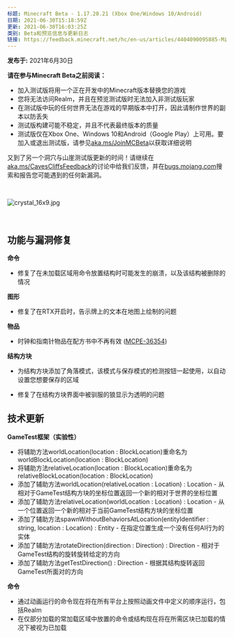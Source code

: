 ```yaml
---
标题: Minecraft Beta - 1.17.20.21 (Xbox One/Windows 10/Android)
日期: 2021-06-30T15:18:59Z
更新: 2021-06-30T16:03:25Z
类别: Beta和预览信息与更新日志
链接: https://feedback.minecraft.net/hc/en-us/articles/4404090095885-Minecraft-Beta-1-17-20-21-Xbox-One-Windows-10-Android
---
```


**发布于:** 2021年6月30日

**请在参与Minecraft Beta之前阅读：**

- 加入测试版将用一个正在开发中的Minecraft版本替换您的游戏
- 您将无法访问Realm，并且在预览测试版时无法加入非测试版玩家
- 在测试版中玩的任何世界无法在游戏的早期版本中打开，因此请制作世界的副本以防丢失
- 测试版构建可能不稳定，并且不代表最终版本的质量
- 测试版仅在Xbox One、Windows 10和Android（Google Play）上可用。要加入或退出测试版，请参见[aka.ms/JoinMCBeta](https://aka.ms/JoinMCBeta)以获取详细说明

又到了另一个洞穴与山崖测试版更新的时间！请继续在[aka.ms/CavesCliffsFeedback](https://aka.ms/CavesCliffsFeedback)的讨论中给我们反馈，并在[bugs.mojang.com](https://bugs.mojang.com/)搜索和报告您可能遇到的任何新漏洞。

 

![crystal_16x9.jpg](https://feedback.minecraft.net/hc/article_attachments/4404090082061/crystal_16x9.jpg)

 

## **功能与漏洞修复** 

**命令** 

- 修复了在未加载区域用命令放置结构时可能发生的崩溃，以及该结构被删除的情况  

**图形** 

- 修复了在RTX开启时，告示牌上的文本在地图上绘制的问题  

**物品** 

- 时钟和指南针物品在配方书中不再有效 ([MCPE-36354](https://bugs.mojang.com/browse/MCPE-36354))  

**结构方块** 

- 为结构方块添加了角落模式，该模式与保存模式的检测按钮一起使用，以自动设置您想要保存的区域  

<!-- -->

- 修复了在结构方块界面中被驯服的狼显示为透明的问题   

## **技术更新** 

**GameTest框架（实验性）** 

- 将辅助方法worldLocation(location : BlockLocation)重命名为worldBlockLocation(location : BlockLocation) 
- 将辅助方法relativeLocation(location : BlockLocation)重命名为relativeBlockLocation(location : BlockLocation) 
- 添加了辅助方法worldLocation(relativeLocation : Location) : Location - 从相对于GameTest结构方块的坐标位置返回一个新的相对于世界的坐标位置 
- 添加了辅助方法relativeLocation(worldLocation : Location) : Location - 从一个位置返回一个新的相对于当前GameTest结构方块的坐标位置 
- 添加了辅助方法spawnWithoutBehaviorsAtLocation(entityIdentifier : string, location : Location) : Entity - 在指定位置生成一个没有任何AI行为的实体 
- 添加了辅助方法rotateDirection(direction : Direction) : Direction - 相对于GameTest结构的旋转旋转给定的方向 
- 添加了辅助方法getTestDirection() : Direction - 根据其结构旋转返回GameTest所面对的方向 

**命令** 

- 通过动画运行的命令现在将在所有平台上按照动画文件中定义的顺序运行，包括Realm  
- 在仅部分加载的常加载区域中放置的命令或结构现在将在所需区块已加载的情况下被视为已加载